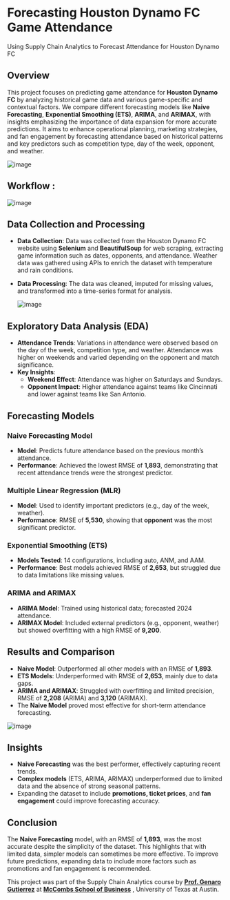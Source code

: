 # Forecasting Houston Dynamo FC Game Attendance
Using Supply Chain Analytics to Forecast Attendance for Houston Dynamo FC

## Overview

This project focuses on predicting game attendance for **Houston Dynamo FC** by analyzing historical game data and various game-specific and contextual factors. We compare different forecasting models like **Naive Forecasting**, **Exponential Smoothing (ETS)**, **ARIMA**, and **ARIMAX**, with insights emphasizing the importance of data expansion for more accurate predictions. It aims to enhance operational planning, marketing strategies, and fan engagement by forecasting attendance based on historical patterns and key predictors such as competition type, day of the week, opponent, and weather.

![image](https://github.com/user-attachments/assets/ab01cf8e-8bbb-4ee0-b99d-c2ed3efb9034)

## Workflow : 
![image](https://github.com/user-attachments/assets/efbe09cb-b258-488a-b345-7d5727c41d51)


## Data Collection and Processing

- **Data Collection**: Data was collected from the Houston Dynamo FC website using **Selenium** and **BeautifulSoup** for web scraping, extracting game information such as dates, opponents, and attendance. Weather data was gathered using APIs to enrich the dataset with temperature and rain conditions.
- **Data Processing**: The data was cleaned, imputed for missing values, and transformed into a time-series format for analysis.

  ![image](https://github.com/user-attachments/assets/22e9d01d-c8dc-4a57-ba91-d254d26397dd)


## Exploratory Data Analysis (EDA)

- **Attendance Trends**: Variations in attendance were observed based on the day of the week, competition type, and weather. Attendance was higher on weekends and varied depending on the opponent and match significance.
- **Key Insights**:
  - **Weekend Effect**: Attendance was higher on Saturdays and Sundays.
  - **Opponent Impact**: Higher attendance against teams like Cincinnati and lower against teams like San Antonio.


## Forecasting Models

### Naive Forecasting Model
- **Model**: Predicts future attendance based on the previous month’s attendance.
- **Performance**: Achieved the lowest RMSE of **1,893**, demonstrating that recent attendance trends were the strongest predictor.

### Multiple Linear Regression (MLR)
- **Model**: Used to identify important predictors (e.g., day of the week, weather).
- **Performance**: RMSE of **5,530**, showing that **opponent** was the most significant predictor.
  
### Exponential Smoothing (ETS)
- **Models Tested**: 14 configurations, including auto, ANM, and AAM.
- **Performance**: Best models achieved RMSE of **2,653**, but struggled due to data limitations like missing values.


### ARIMA and ARIMAX
- **ARIMA Model**: Trained using historical data; forecasted 2024 attendance.
- **ARIMAX Model**: Included external predictors (e.g., opponent, weather) but showed overfitting with a high RMSE of **9,200**.

## Results and Comparison

- **Naive Model**: Outperformed all other models with an RMSE of **1,893**.
- **ETS Models**: Underperformed with RMSE of **2,653**, mainly due to data gaps.
- **ARIMA and ARIMAX**: Struggled with overfitting and limited precision, RMSE of **2,208** (ARIMA) and **3,120** (ARIMAX).
- The **Naive Model** proved most effective for short-term attendance forecasting.

![image](https://github.com/user-attachments/assets/5e439894-9886-41bc-8b15-84861427b1a6)


## Insights

- **Naive Forecasting** was the best performer, effectively capturing recent trends.
- **Complex models** (ETS, ARIMA, ARIMAX) underperformed due to limited data and the absence of strong seasonal patterns.
- Expanding the dataset to include **promotions, ticket prices**, and **fan engagement** could improve forecasting accuracy.

## Conclusion

The **Naive Forecasting** model, with an RMSE of **1,893**, was the most accurate despite the simplicity of the dataset. This highlights that with limited data, simpler models can sometimes be more effective. To improve future predictions, expanding data to include more factors such as promotions and fan engagement is recommended.

This project was part of the Supply Chain Analytics course by **[Prof. Genaro Gutierrez](https://www.mccombs.utexas.edu/faculty-and-research/faculty-directory/profile/?username=gutzgj1)** at **[McCombs School of Business](https://www.mccombs.utexas.edu/)** , University of Texas at Austin.
